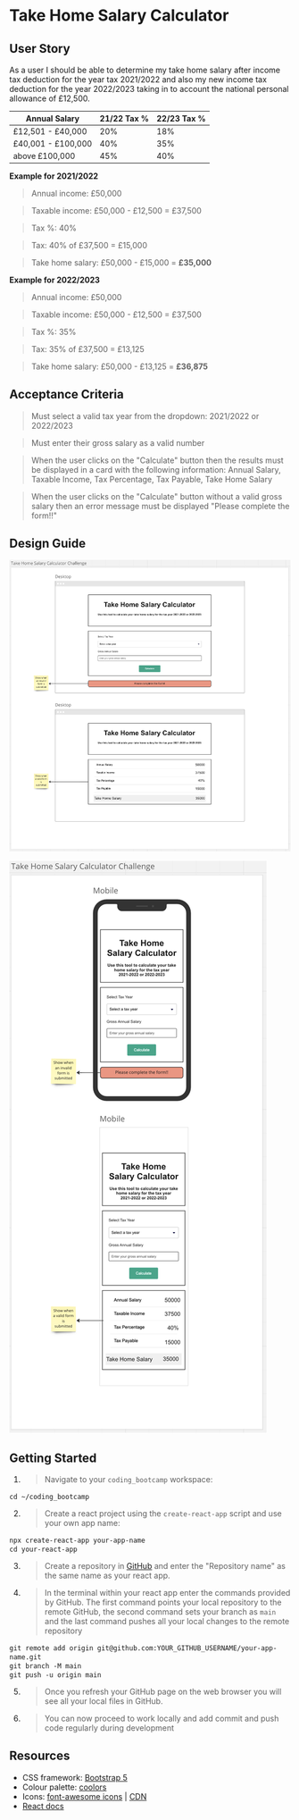 # Take Home Salary Calculator

## User Story

As a user I should be able to determine my take home salary after income tax deduction for the year tax 2021/2022 and also my new income tax deduction for the year 2022/2023 taking in to account the national personal allowance of £12,500.

| Annual Salary      | 21/22 Tax % | 22/23 Tax % |
| ------------------ | ----------- | ----------- |
| £12,501 - £40,000  | 20%         | 18%         |
| £40,001 - £100,000 | 40%         | 35%         |
| above £100,000     | 45%         | 40%         |

**Example for 2021/2022**

> Annual income: £50,000

> Taxable income: £50,000 - £12,500 = £37,500

> Tax %: 40%

> Tax: 40% of £37,500 = £15,000

> Take home salary: £50,000 - £15,000 = **£35,000**

**Example for 2022/2023**

> Annual income: £50,000

> Taxable income: £50,000 - £12,500 = £37,500

> Tax %: 35%

> Tax: 35% of £37,500 = £13,125

> Take home salary: £50,000 - £13,125 = **£36,875**

## Acceptance Criteria

> Must select a valid tax year from the dropdown: 2021/2022 or 2022/2023

> Must enter their gross salary as a valid number

> When the user clicks on the "Calculate" button then the results must be displayed in a card with the following information: Annual Salary, Taxable Income, Tax Percentage, Tax Payable, Take Home Salary

> When the user clicks on the "Calculate" button without a valid gross salary then an error message must be displayed "Please complete the form!!"

## Design Guide

![desktop design guide](./desktop-design.png)

![mobile design guide](./mobile-design.png)

## Getting Started

1. > Navigate to your `coding_bootcamp` workspace:

```
cd ~/coding_bootcamp
```

2. > Create a react project using the `create-react-app` script and use your own app name:

```
npx create-react-app your-app-name
cd your-react-app
```

3. > Create a repository in [GitHub](https://github.com/new) and enter the "Repository name" as the same name as your react app.

4. > In the terminal within your react app enter the commands provided by GitHub. The first command points your local repository to the remote GitHub, the second command sets your branch as `main` and the last command pushes all your local changes to the remote repository

```
git remote add origin git@github.com:YOUR_GITHUB_USERNAME/your-app-name.git
git branch -M main
git push -u origin main
```

5. > Once you refresh your GitHub page on the web browser you will see all your local files in GitHub.

6. > You can now proceed to work locally and add commit and push code regularly during development

## Resources

- CSS framework: [Bootstrap 5](https://getbootstrap.com/docs/5.3/getting-started/introduction/)
- Colour palette: [coolors](https://coolors.co/)
- Icons: [font-awesome icons](https://fontawesome.com/icons) | [CDN](https://cdnjs.com/libraries/font-awesome)
- [React docs](https://beta.reactjs.org/)
